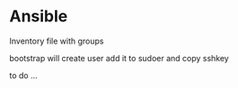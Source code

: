 # Ansible

Inventory file with groups

bootstrap will create user add it to sudoer and copy sshkey 

to do ...

